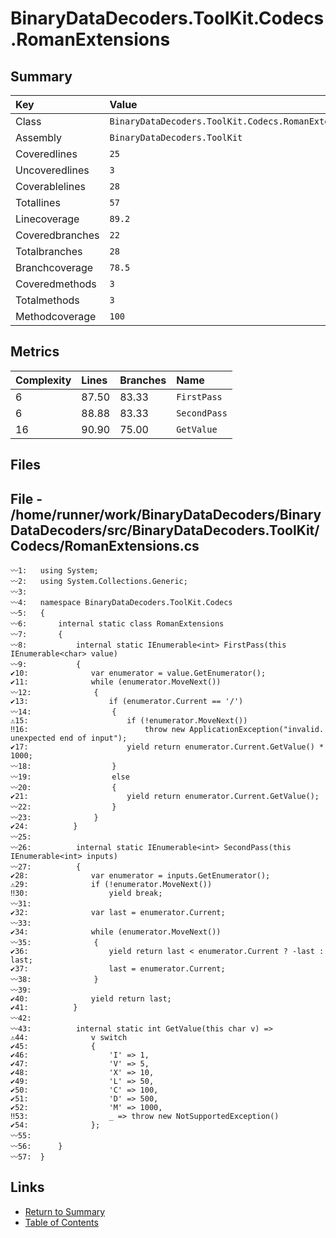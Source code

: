 ﻿# BinaryDataDecoders.ToolKit.Codecs.RomanExtensions

## Summary

| Key             | Value                                               |
| :-------------- | :-------------------------------------------------- |
| Class           | `BinaryDataDecoders.ToolKit.Codecs.RomanExtensions` |
| Assembly        | `BinaryDataDecoders.ToolKit`                        |
| Coveredlines    | `25`                                                |
| Uncoveredlines  | `3`                                                 |
| Coverablelines  | `28`                                                |
| Totallines      | `57`                                                |
| Linecoverage    | `89.2`                                              |
| Coveredbranches | `22`                                                |
| Totalbranches   | `28`                                                |
| Branchcoverage  | `78.5`                                              |
| Coveredmethods  | `3`                                                 |
| Totalmethods    | `3`                                                 |
| Methodcoverage  | `100`                                               |

## Metrics

| Complexity | Lines | Branches | Name         |
| :--------- | :---- | :------- | :----------- |
| 6          | 87.50 | 83.33    | `FirstPass`  |
| 6          | 88.88 | 83.33    | `SecondPass` |
| 16         | 90.90 | 75.00    | `GetValue`   |

## Files

## File - /home/runner/work/BinaryDataDecoders/BinaryDataDecoders/src/BinaryDataDecoders.ToolKit/Codecs/RomanExtensions.cs

```CSharp
〰1:   using System;
〰2:   using System.Collections.Generic;
〰3:   
〰4:   namespace BinaryDataDecoders.ToolKit.Codecs
〰5:   {
〰6:       internal static class RomanExtensions
〰7:       {
〰8:           internal static IEnumerable<int> FirstPass(this IEnumerable<char> value)
〰9:           {
✔10:              var enumerator = value.GetEnumerator();
✔11:              while (enumerator.MoveNext())
〰12:              {
✔13:                  if (enumerator.Current == '/')
〰14:                  {
⚠15:                      if (!enumerator.MoveNext())
‼16:                          throw new ApplicationException("invalid. unexpected end of input");
✔17:                      yield return enumerator.Current.GetValue() * 1000;
〰18:                  }
〰19:                  else
〰20:                  {
✔21:                      yield return enumerator.Current.GetValue();
〰22:                  }
〰23:              }
✔24:          }
〰25:  
〰26:          internal static IEnumerable<int> SecondPass(this IEnumerable<int> inputs)
〰27:          {
✔28:              var enumerator = inputs.GetEnumerator();
⚠29:              if (!enumerator.MoveNext())
‼30:                  yield break;
〰31:  
✔32:              var last = enumerator.Current;
〰33:  
✔34:              while (enumerator.MoveNext())
〰35:              {
✔36:                  yield return last < enumerator.Current ? -last : last;
✔37:                  last = enumerator.Current;
〰38:              }
〰39:  
✔40:              yield return last;
✔41:          }
〰42:  
〰43:          internal static int GetValue(this char v) =>
⚠44:              v switch
✔45:              {
✔46:                  'I' => 1,
✔47:                  'V' => 5,
✔48:                  'X' => 10,
✔49:                  'L' => 50,
✔50:                  'C' => 100,
✔51:                  'D' => 500,
✔52:                  'M' => 1000,
‼53:                  _ => throw new NotSupportedException()
✔54:              };
〰55:  
〰56:      }
〰57:  }
```

## Links

* [Return to Summary](Summary.md)
* [Table of Contents](../TOC.md)

